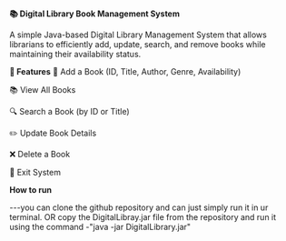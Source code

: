**📚 Digital Library Book Management System**

A simple Java-based Digital Library Management System that allows librarians to efficiently add, update, search, and remove books while maintaining their availability status.

**🚀 Features**
📖 Add a Book (ID, Title, Author, Genre, Availability)

📚 View All Books

🔍 Search a Book (by ID or Title)

✏️ Update Book Details

❌ Delete a Book

🔄 Exit System


**How to run**

---you can clone the github repository and can just simply run it in ur terminal. 
                            OR
copy the DigitalLibray.jar file from the repository and run it using the command -"java -jar DigitalLibrary.jar"